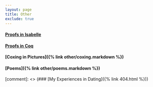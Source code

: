 ```yaml
---
layout: page
title: Other
exclude: true
---
```


#### [Proofs in Isabelle](https://github.com/hei411/Isabelle)
#### [Proofs in Coq](https://github.com/hei411/software_foundations_coq)
#### [Coxing in Pictures]({% link  other/coxing.markdown %})
#### [Poems]({% link  other/poems.markdown %})

[comment]: <> (### [My Experiences in Dating]({% link  404.html %}))
